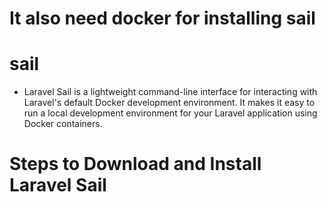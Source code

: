 # It also need docker for installing sail

# sail

- Laravel Sail is a lightweight command-line interface for interacting with Laravel's default Docker development environment. It makes it easy to run a local development environment for your Laravel application using Docker containers.


# Steps to Download and Install Laravel Sail